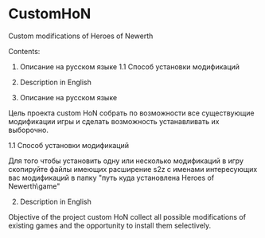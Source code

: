 CustomHoN
=========

Custom modifications of Heroes of Newerth

Contents:
1. Описание на русском языке
1.1 Способ установки модификаций
2. Description in English

1. Описание на русском языке

Цель проекта custom HoN собрать по возможности все существующие модификации игры и сделать возможность устанавливать их выборочно.

1.1 Способ установки модификаций

Для того чтобы установить одну или несколько модификаций в игру скопируйте файлы имеющих расширение s2z c именами интересующих вас модификаций в папку "путь куда установлена Heroes of Newerth\game"  

2. Description in English

Objective of the project custom HoN collect all possible modifications of existing games and the opportunity to install them selectively.
